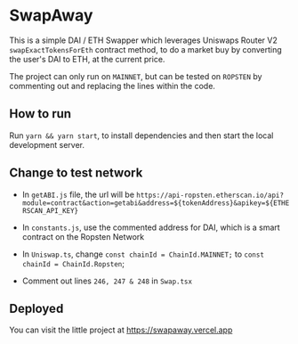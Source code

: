 # SwapAway

This is a simple DAI / ETH Swapper which leverages Uniswaps Router V2 `swapExactTokensForEth` contract method, to do a market buy by converting the user's DAI to ETH, at the current price.

The project can only run on `MAINNET`, but can be tested on `ROPSTEN` by commenting out and replacing the lines within the code.

## How to run

Run `yarn && yarn start`, to install dependencies and then start the local development server.


## Change to test network

- In `getABI.js` file, the url will be `https://api-ropsten.etherscan.io/api?module=contract&action=getabi&address=${tokenAddress}&apikey=${ETHERSCAN_API_KEY}`

- In `constants.js`, use the commented address for DAI, which is a smart contract on the Ropsten Network

- In `Uniswap.ts`, change `const chainId = ChainId.MAINNET;` to `const chainId = ChainId.Ropsten`;

- Comment out lines `246, 247 & 248` in `Swap.tsx`

## Deployed

You can visit the little project at https://swapaway.vercel.app